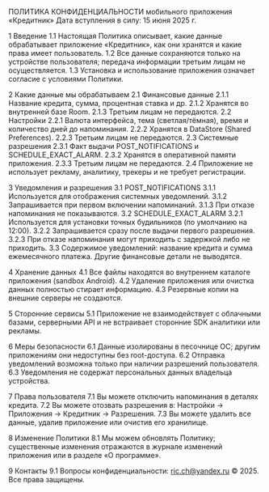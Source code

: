 ПОЛИТИКА КОНФИДЕНЦИАЛЬНОСТИ мобильного приложения «Кредитник»
Дата вступления в силу: 15 июня 2025 г.

1 Введение
1.1 Настоящая Политика описывает, какие данные обрабатывает приложение «Кредитник», как они хранятся и какие права имеет пользователь.
1.2 Все данные сохраняются только на устройстве пользователя; передача информации третьим лицам не осуществляется.
1.3 Установка и использование приложения означает согласие с условиями Политики.

2 Какие данные мы обрабатываем
2.1 Финансовые данные
2.1.1 Название кредита, сумма, процентная ставка и др.
2.1.2 Хранятся во внутренней базе Room.
2.1.3 Третьим лицам не передаются.
2.2 Настройки
2.2.1 Валюта интерфейса, тема (светлая/тёмная), время и количество дней до напоминания.
2.2.2 Хранятся в DataStore (Shared Preferences).
2.2.3 Третьим лицам не передаются.
2.3 Системные разрешения
2.3.1 Факт выдачи POST_NOTIFICATIONS и SCHEDULE_EXACT_ALARM.
2.3.2 Хранятся в оперативной памяти приложения.
2.3.3 Третьим лицам не передаются.
2.4 Приложение не использует рекламу, аналитику, трекеры и не требует регистрации.

3 Уведомления и разрешения
3.1 POST_NOTIFICATIONS
3.1.1 Используется для отображения системных уведомлений.
3.1.2 Запрашивается при первом включении напоминаний.
3.1.3 При отказе напоминания не показываются.
3.2 SCHEDULE_EXACT_ALARM
3.2.1 Используется для установки точных будильников (по умолчанию на 12:00).
3.2.2 Запрашивается сразу после выдачи первого разрешения.
3.2.3 При отказе напоминания могут приходить с задержкой либо не приходить.
3.3 Содержимое уведомлений: название кредита и сумма ежемесячного платежа. Другие финансовые детали не выводятся.

4 Хранение данных
4.1 Все файлы находятся во внутреннем каталоге приложения (sandbox Android).
4.2 Удаление приложения или очистка данных полностью стирает информацию.
4.3 Резервные копии на внешние серверы не создаются.

5 Сторонние сервисы
5.1 Приложение не взаимодействует с облачными базами, серверными API и не встраивает сторонние SDK аналитики или рекламы.

6 Меры безопасности
6.1 Данные изолированы в песочнице ОС; другим приложениям они недоступны без root-доступа.
6.2 Отправка уведомлений возможна только при наличии разрешений пользователя.
6.3 Уведомления не содержат персональных данных владельца устройства.

7 Права пользователя
7.1 Вы можете отключить напоминания в деталях кредита.
7.2 Вы можете отозвать разрешения в: Настройки → Приложения → Кредитник → Разрешения.
7.3 Вы можете удалить все данные, удалив приложение или очистив его хранилище.

8 Изменение Политики
8.1 Мы можем обновлять Политику; существенные изменения отражаются в журнале изменений приложения или в разделе «О программе».

9 Контакты
9.1 Вопросы конфиденциальности: ric.ch@yandex.ru
© 2025. Все права защищены.
